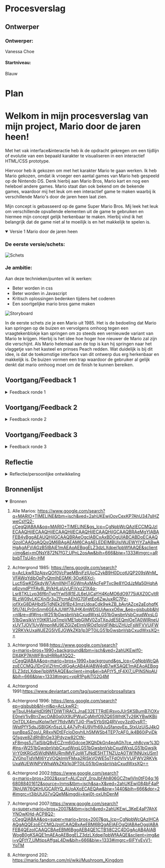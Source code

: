 # Procesverslag

## Ontwerper

### Ontwerper:
Vanessa Choe
#### Startniveau:
Blauw



# Plan

<h1>Welkom in mijn procesverslag van mijn project,  Mario door de jaren heen!</h1>

Met het vak interface&interactie heb ik de opdracht gekregen om een tijdlijn of evolutie van een bepaald karakter te visualiseren in een interactief HTML/CSS prototype.

Hiervoor heb ik gekozen om met het karakter Mario te gaan werken. Ik heb Mario gekozen, omdat ik vroeger een aantal games van Mario heb gespeeld op de Nintendo DS. Denk hierbij aan Mario Bros, Mario kart en nog een heleboel andere games. Mario staat dan ook bekend om de bekende games, waardoor mij het leuk om een interactief game te maken waarbij ik verschillende Mario's door de jaren heen laat zien.

Mijn concept is gebasseerd op de game Super Mario Bros. Mij leek het leuk om verschillende opvallende elementen uit de game te gebruiken en hiermee mijn concept gelijk herkenbaar te maken. Hierbij vind ik het belangrijk dat de game niet al te moeilijk is en het makkelijk te spelen is.

<details open>
  <summary>Versie 1 Mario door de jaren heen</summary>

  ### De eerste versie/schets:
  <img src="./readme-images/Schermafbeelding 2022-11-10 om 17.53.41" width="375px" alt="Schets">


  ### Je ambitie: 
  Aan deze technieken/punten wil ik werken:
  - Beter worden in css
  - Beter worden in Javascript
  - Kritisch oplossingen bedenken tijdens het coderen
  - Een soortgelijke mario bros game maken

  <img src="./readme-images/Schermafbeelding 2022-11-10 om 17.54.18d" width="375px" alt="Storyboard">

  In de eerste schets zie je een Mario uit 1985. Het is de bedoeling dat Mario kan springen op de buizen en vervolgens omhoog tegen een vraagtekenblokje kan springen om zo steeds een vernieuwde variant van Mario te krijgen. Hierbij is het idee hoe hoger hoe nieuwer de Mario zal zijn die verschijnt. Als Mario helemaal aan de top is kan hij springen naar het vlaggetje van het kasteel en prinses Peach redden. Wat duidelijk is bij dit idee, is dat de toekomstige interface van dit ontwerp dus erg herkenbaar en makkelijk is. De buizen vormen een trap waardoor de gebruiker al gelijk denkt dat mario omhoog moet om de finish te kunnen bereiken.


</details>




## Voortgang/Feedback 1

<details>
  <summary>Feedback ronde 1</summary>

  ### Feedback
  - Misschien ook een mogelijkheid om terug naar beneden te gaan
  - Misschien dat je de achtergrond en elementen ook mee kunt laten veranderen met de tijd
  - Leuk concept het doet me erg denken aan mario.
  - Misschien geluidjes door de jaren heen
  - Idee misschien peach in het kasteel plaatsen en af en toe te in beeld brengen 
  #### Oplossing
  - Eerst focussen op vooruit dan ga ik aan de slag met achteruit.

  - Dit lijkt mij een goed idee om later in het proces even op terug te blikken. Voor nu focussen op 1 achtergrond. Later kan ik altijd meerdere achtegronden toevoegen van verschillende jaren.

  - Mij leek het leuk om om in iedere geval springgeluiden toe te vagen wanneer Mario springt. Als tip heb ik gekregen om eventueel Mario geluidjes door de jaren heen toe te voegen.

  - Leuke detail! Niet per se gericht op Mario, maar deze detail kan het spel wel unieker maken.

  ### Iteratie

  Na wat uitgeprobeerd te hebben in HTML en CSS ben ik op de conclusie gekomen om de buizen weg te laten. Dit omdat ik dan Mario eerst op de buis moet laten springen en vervolgens weer omhoog moet laten springen om een nieuwere versie van Mario tevoorschijn kan laten halen. Hiertussen zitten ook een paar stappen tussen (bijvoorbeeld animaties en Javascript) die voor mij niet haalbaar zijn om het binnen 1,5 week te doen. 

  Daarom heb ik gekozen om alleen de vraagtekenblokjes in het ontwerp te houden. De vraagtekenblokjes zijn ook goed herkenbaar voor de meeste mensen waardoor je het weghalen van de buizen kan beschouwen als het weghalen van een versiering uit de game.

  
</details>




## Voortgang/Feedback 2

<details>
  <summary>Feedback ronde 2</summary>
  
  ### Feedback
  - Custom properties missen
  - Weinig/geen comments
  - Nog wat onnodige classen
  - Nog geen nette code 
  - Gebruik aLleen engels of nederlands in je code
  - States werken niet helemaal
  - Styling van de buttons passen nog niet helemaal bij het ontwerp

  #### Oplossing
  - Custom properties missen inderdaad nog, ik had nog geen tekst in mijn prototype verwerkt. Dit ga ik oplossen door jaartallen van de Mario's toe te voegen.

  - Ik kan nog wat meer comments toevoegen in HTML, CSS en Javascript om bepaalde functies uit te leggen, maar ook om mijn code geordend te houden.

  - Classen zal ik weghalen

  - Code is nog niet netjes, ik heb nog best veel dubbele code in CSS staan. Mijn code netjes maken doe ik dan ook meestal op het einde pas.

  - De states werken inderdaad nog niet. Dit kwam doordat er op de eerste twee blokjes een animatie maar ook wat styling zat waardoor bijvoorbeel active state niet te zien was op de blokjes, maar er wel was. Dit ga ik oplossen door me beter te verdiepen in de styling van de buttons.

  - De styling van de buttons ga ik nog aanpassen op het jaartal van de Mario die uit een blokje tevoorschijn komt.

  ### Iteratie

  <img src="./readme-images/Onderzoek_mario.png" width="375px" alt="Onderzoek Mario en blokjes">

  Na de feedback ronde heb ik wat aanpassingen gedaan op mijn ontwerp. Ik heb onder andere de blokjes een passende styling gegeven en wat meer onderzoek gedaan naar de blokjes door de jaren heen. Daarnaast ben ik ook nog aan de slag gegaan om Mario steeds te laten springen naar het volgende blokje. Dit vond ik in eerste instantie best wel moeilijk, maar naar wat meer naar animaties te hebben gekeken, lukte mij dit aardig. Toen kwam het volgende probleem en dat was dat Mario wel van het eerste blokje naar de tweede blokje kon springen, maar niet verder. Terwijl ik dezelfde code had toegepast. Later naar wat uitproberen en hulp te hebben gevraagd, bleek dat ik de code in de animatie op twee regels had geschreven terwijl het op 1 regel moest en daarnaast had ik twee verschillende animaties geschreven die elkaar steeds gingen overschrijven, waardoor ik uiteindelijk gewoon in 1 animatie een delay had moeten geven op de andere animatie bij het voeren van 1 functie. 

</details>




## Voortgang/Feedback 3

<details>
  <summary>Feedback ronde 3</summary>
  
  ### Feedback
  - States werken nog steeds niet helemaal
  - Nog wat classes, en nog geen custom properties
  - Website werkt niet op github
  - Pixels omzetten naar em's
  - Comments toevoegen
  - H1 stylen

  #### Oplossing
  - States werken nog steeds niet helemaal. De hover states doen het nu wel op alle buttons. Ik kon dus geen hover state maken met een animatie voor twee buttons die ook al een animatie hadden. Dit werkte op de een of andere manier niet. Dit heb ik proberen te verhelpen door een een functie in javascript te schrijven en daarin classes toe te voegen met de animatie voor het hoveren, maar dat lukte ook niet. Uiteindelijk heb ik maar een hover state op de button gemaakt zonder een animatie toe te voegen tijden het hoveren. Dat lukte wel.

  De active states werken op een paar buttons. Uiteindelijk moest ik wat border en outlines en shadows verminderen/weghalen, omdat je de active state niet kon zien. Voor de active state heb ik box-shadow toegepast, maar dat kan je dan niet zien doordat het net onder de button viel waar ook nog een border omheen zat.

  - Custom properties heb ik nog geen aandacht aan besteed, omdat ik nog best wel veel met kleur aan het experimenteren bent voor de animaties en styling. Ik vind het dan niet handig om al custom properties aan te maken. Dus daarom heb ik besloten om dit op het einde te gaan doen. Classes zal ik ook langzamerhand proberen weg te halen.

  - Afbeeldingen en fonts worden niet geladen in Github. Dit zal waarschijnlijk aan mijn mappen structuur liggen en de source zal ik nog moeten veranderen in de html.

  - Ik heb vooral pixels gebruikt voor bepaalde box-shadows dat vind ik soms fijner en nauwkeuriger werken dan met em's. Dde px naar em's verander ik meestal allemaal in 1 keer op het einde.

  - Comments zal ik ook meer toevoegen, dit doe ik ook vaak meer op het einde als ik mijn code orden.

  - De h1's hebben nu allemaal dezelfde styling. Ik ga dit nog aanpassen door onderzoek te doen naar de verschillende cover van de games waar de namen van de games worden weergeven. Deze stylings zal ik dan ook toepassen op de styling van de h1's per jaartal.

</details>




## Reflectie

<details>
  <summary>Reflectie/persoonlijke ontwikkeling</summary>

  ### Je uitkomst - karakteristiek screenshot(s):
  Mijn eindresultaat: Mario door de jaren heen!

  Mario 1985
  <img src="./readme-images/1988.png" width="375px" alt="1988">

  Mario 1988
  <img src="./readme-images/1985.png" width="375px" alt="1985">

  Mario 1990
  <img src="./readme-images/1990.png" width="375px" alt="1990">

  Mario 1991
  <img src="./readme-images/1991.png" width="375px" alt="1991">

  Mario 1996
  <img src="./readme-images/1996.png" width="375px" alt="1996">

  Mario 2002
  <img src="./readme-images/2002.png" width="375px" alt="2002">

  Mario 2007
  <img src="./readme-images/2007.png" width="375px" alt="2007">

  Mario 2012
  <img src="./readme-images/2012.png" width="375px" alt="2012">

  ### Dit ging goed/Heb ik geleerd: 
  Uiteindelijk heb ik Mario kunnen animeren en met Javascript kunnen laten springen en bewegen. Daarnaast een Mario laten verschijnen en weer naar beneden laten vallen is ook gelukt. Kortom heb ik geleerd om meerdere animaties binnen een functie te laten werken met verschillende classes die dan in de css worden toegevoegd. Zelf werk ik bijna nooit met Javascript en vond het daarom wel leuk en fijn dat ik me wat beter in Javascript, maar ook CSS kon verdiepen.

  Ondanks het feit dat dit vak in 1,5 week af moest, heb ik voor mijn gevoel toch meer geleerd dan andere vakken die we vaak niet in 1,5 week doen. Omdat we elke les hadden en we elke dag met dit vak bezig waren, zat ik er ook meer in en was ik echt alleen maar bezig met dit vak en niks anders. Daarnaast vond ik het ook fijn dat je veel tijd kreeg in de les om aan je werk te werken en dat er een studentenassisten beschikbaar was in de klas, maar ook na de les vond ik erg fijn.

  ### Dit was lastig/Is niet gelukt:
  Ik ben er niet aan toegekomen om Mario terug te laten springen/lopen. Mario vooruit laten lopen en springen was nam al veel tijd in beslag. Daarnaast had ik bij de verschillende jaartallen/achtegronden meer kleine animatie willen toevoegen, zoals het vliegen van bijvoorbeeld een sterretje of lopende schildpadjes, vliegende vraagtekenblokjes, lopende paddenstoel, sounds of bewegende wolkjes etc. Dit heb ik helaas niet kunnen doen doordat ik geen tijd meer had.
</details>




## Bronnenlijst

<details open>
<summary>Bronnen</summary>

1. Alle Marios:  https://www.google.com/search?q=MARIO+TIMELINE&tbm=isch&ved=2ahUKEwjOovCexKP7AhU347sIHZweCsYQ2-cCegQIABAA&oq=MARIO+TIMELINE&gs_lcp=CgNpbWcQAzIECCMQJzIECAAQHjIECAAQHjIECAAQHjIECAAQHjIECAAQHjIGCAAQBRAeMgYIABAFEB4yBggAEAUQHjIGCAAQBRAeOgcIABCxAxBDOgUIABCABDoECAAQQzoICAAQgAQQsQM6BAgAEAM6CAgAELEDEIMBUIsIWJEWYIYZaABwAHgAgAFViAGzB5IBAjE1mAEAoAEBqgELZ3dzLXdpei1pbWfAAQE&sclient=img&ei=mONsY872N7fG7_UPnL2osAw&bih=666&biw=1333#imgrc=aRbxbTTsU4n-HM

2. Achtergrond 1985: https://lens.google.com/search?p=AcLkwR3zAjsvQOf0VcPaeMBniFzIUjoC2ykB9H0DcotUQP209sWnM_VFAWqYdibOpPvQtmlhEGMK-3OoK6Xcl-LucfjSwKD5kdyW7jAmlINHT4GWmAxMAcFePTvc9e8YOdJzMa50HqhAp6zvndPYFAv8j_9VkHLpUvUFiVxz21X4q-Lsr8TKLLvp36f6nTyp1YwI5lR1EJL6eUiCaYH4KoMO6dO9775iAXZ0CyltRRLzW09vLKCXnj5r3uZPcmAEhIG70FetEo6ZwJuxRC7Pz-jofXxG8DAHbd5iTdNEk26fBz43mzUdoaCdk9wkZB_bAvtAZce2aEohqfK5fU74LPr0nSnm6GEAJUWf78JHK4mWDSUiAwxxO6w_&ep=gisbubb&hl=nl&re=df#lns=W251bGwsbnVsbCxudWxsLG51bGwsbnVsbCxudWxsLG51bGwsIkVrY0tKR1JqTmpVME1qbGlMV0ZqTXpJdE5EQmlOeTA0WlRneUxUVTJOV1UyWmpnMU9EZGlZeElmVlROd1pVdFlNbUZHUzFsWFVVUjFWV2RKVkUxaWJEZG5lVEJGWkZKb1p3PT0iLG51bGwsbnVsbCxudWxsXQ==

3. Achtergrond 1988:https://www.google.com/search?q=mario+bros+1990+background&tbm=isch&ved=2ahUKEwif0-DX4KP7AhWF8rsIHRRqA1QQ2-cCegQIABAA&oq=mario+bros+1990+background&gs_lcp=CgNpbWcQAzoECCMQJ1DrGViZHmCdIGgAcAB4AIABW4gB7wKSAQE1mAEAoAEBqgELZ3dzLXdpei1pbWfAAQE&sclient=img&ei=bAFtY5_tF4Xl7_UPlNSNoAU&bih=666&biw=1333#imgrc=vpR1PgAlTG2G4M 

4. Achtergrond 1991:https://www.deviantart.com/tag/supermariobrosallstars 

5. Achtergrond 1996: https://lens.google.com/search?ep=gisbubb&hl=nl&p=AcLkwR2-wTbuUH4aHdDl9NTDlWTIRACLJnaE32ETTRdEiRsvoJUrSKSBumB7iOXvE0neV1ivBtrrZwcOAB0q0jX9UPWuiCgMnfO9ZQ65WhtKTv26KYBwlKBiiOnTDLX4muIKplwI1eY7fIdvIMVTJj0-PiwSYbStQ4RVvov3zd0vsRT-IWstPfY5dsJSBlGKn5szLlL4A7yPr4U9Vfh69JuSfanqyEp_StxUzUiSJ4kOsunBpaSZgsU_R8xxNDtEFcIoDqyhlLh5MWSb4TEP7cAF0_ik4B60iPviDkQ1sgve8ZdRhBhGe33Pdyzw82CtN-xF8mgs5JTaISibQ8vECZrm6jGdcoe3KQhDkGn4eoAGh7ce_nh8cyw%3D#lns=W251bGwsbnVsbCxudWxsLG51bGwsbnVsbCxudWxsLG51bGwsIkVrY0tKRGd5WldNMllURmlMVFJoWTJNdE5HTTNZUzA0TW1NNUxUSm1ZVGhoTldVMll6YzVOQklmVFMxa2RISkVOWE5sTFdOVlVVUjFWV2RKVkUxaWJEWjNPVWhaWkZKb1p3PT0iLG51bGwsbnVsbCxudWxsXQ== 

6. Achtergrond 2002:https://www.google.com/search?q=mario+bros+2002&sxsrf=ALiCzsY_0rpJbFAh806GCZtwlVln0tF04g:1668088401612&source=lnms&tbm=isch&sa=X&ved=2ahUKEwj084bF4aP7AhUW76QKHUGCARYQ_AUoAXoECAEQAw&biw=1440&bih=666&dpr=2#imgrc=t3ibUtJG7xQQeM&imgdii=kwj0t-oxUhDenM

7. Achtergrond 2007:https://www.google.com/search?q=super+mario+bros+2007&&tbm=isch&ved=2ahUKEwj_3KeE4aP7AhXYNOwKHd-ACP8Q2-cCegQIABAA&oq=super+mario+bros+2007&gs_lcp=CgNpbWcQAzIHCAAQgAQQEzoECCMQJzoICAAQBxAeEBM6BQgAEIAEOgQIABAeOggIABAFEB4QEzoICAAQCBAeEBM6BggAEB4QE1CTB1i8C2C4DGgAcAB4AIABWogB0gKSAQE1mAEAoAEBqgELZ3dzLXdpei1pbWfAAQE&sclient=img&ei=yQFtY7_UMtjpsAffgaL4Dw&bih=666&biw=1333#imgrc=6IFYvEyV1-YqTM

8. Achtergrond 202: https://mario.fandom.com/nl/wiki/Mushroom_Kingdom

</details>